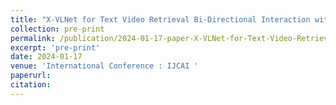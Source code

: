 ```yaml
---
title: "X-VLNet for Text Video Retrieval Bi-Directional Interaction with Fine-Grained Intra-Modality Alignment"
collection: pre-print
permalink: /publication/2024-01-17-paper-X-VLNet-for-Text-Video-Retrieval-Bi-Directional-Interaction-with-Fine-Grained-Intra-Modality-Alignment
excerpt: 'pre-print'
date: 2024-01-17
venue: 'International Conference : IJCAI '
paperurl: 
citation: 
---
```



<!--[Download paper here](https://ieeexplore.ieee.org/document/10363175?source=authoralert)-->

<!--Recommended citation: Your Name, You. (2015). "Paper Title Number 3." <i>Journal 1</i>. 1(3).-->